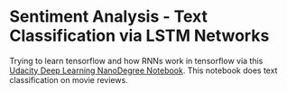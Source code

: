 # Sentiment Analysis - Text Classification via LSTM Networks

Trying to learn tensorflow and how RNNs work in tensorflow via this [Udacity Deep Learning NanoDegree Notebook](https://github.com/udacity/deep-learning/blob/master/sentiment-rnn/Sentiment_RNN_Solution.ipynb). This notebook does text classification on movie reviews.
